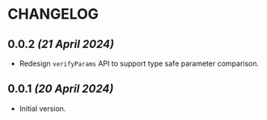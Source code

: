 # CHANGELOG

## 0.0.2 *(21 April 2024)*
- Redesign `verifyParams` API to support type safe parameter comparison.

## 0.0.1 *(20 April 2024)*
- Initial version.
